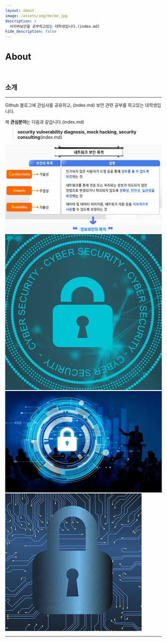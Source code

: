 ```yaml
---
layout: about
image: /assets/img/me/me.jpg
description: >
  사이버보안을 공부하고있는 대학생입니다.(index.md)
hide_description: false
---
```


# About

<!--author-->

<br>

## 소개
---
Github 블로그에 관심사를 공유하고,  (index.md)
보안 관련 공부를 하고있는 대학생입니다.


제 **관심분야**는 다음과 같습니다.(index.md)

>   <a>__security vulnerability diagnosis, mock hacking, security consulting__(index.md)</a>


<div class="me">
    <div><img src= "/assets/me/cheetah1.jpg"></div>
    <div><img src= "/assets/me/cheetah2.jpg"></div>
    <div><img src= "/assets/me/cheetah3.jpg"></div>
    <div><img src= "/assets/me/cheetah4.jpg"></div>
</div>

  <script>
    $(document).ready(function(){
      $('.me').slick({autoplay : true});
    });
  </script>

---